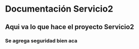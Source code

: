 # Documentación Servicio2

## Aqui va lo que hace el proyecto Servicio2

### Se agrega seguridad bien aca